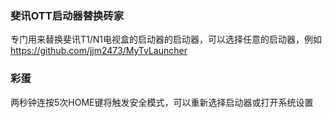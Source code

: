 ### 斐讯OTT启动器替换砖家
专门用来替换斐讯T1/N1电视盒的启动器的启动器，可以选择任意的启动器，例如 https://github.com/jjm2473/MyTvLauncher

### 彩蛋
两秒钟连按5次HOME键将触发安全模式，可以重新选择启动器或打开系统设置